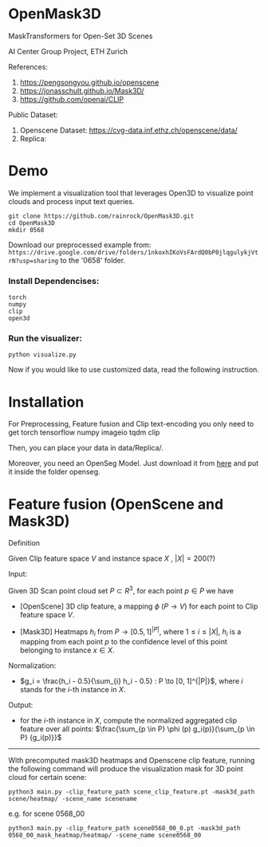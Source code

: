 # OpenMask3D
MaskTransformers for Open-Set 3D Scenes

AI Center Group Project, ETH Zurich

References:
1. https://pengsongyou.github.io/openscene
2. https://jonasschult.github.io/Mask3D/
3. https://github.com/openai/CLIP

Public Dataset:
1. Openscene Dataset: https://cvg-data.inf.ethz.ch/openscene/data/
2. Replica:



# Demo


We implement a visualization tool that leverages Open3D to visualize point clouds and process input text queries. 

```
git clone https://github.com/rainrock/OpenMask3D.git
cd OpenMask3D
mkdir 0568
```
Download our preprocessed example from:
 `https://drive.google.com/drive/folders/1nkoxhIKoVsFArdQ0bP0jlqgulykjVtrN?usp=sharing`
to the '0658' folder.


### Install Dependencises:
```
torch
numpy
clip
open3d
```
### Run the visualizer:

```
python visualize.py
```


Now if you would like to use customized data, read the following instruction. 
# Installation 
For Preprocessing, Feature fusion and Clip text-encoding you only need to get
    torch
    tensorflow
    numpy
    imageio
    tqdm
    clip

Then, you can place your data in data/Replica/.

Moreover, you need an OpenSeg Model. Just download it from [here](https://drive.google.com/file/d/1DgyH-1124Mo8p6IUJ-ikAiwVZDDfteak/view?usp=sharing)
and put it inside the folder openseg.

# Feature fusion  (OpenScene and Mask3D)

Definition
   
   Given Clip feature space $V$ and instance space $`X`$ , $|X| = 200$(?)
   
   Input: 
   
   Given 3D Scan point cloud set $P \subset R^3$, for each point $p \in P$ we have
        
   - [OpenScene] 3D clip feature, a mapping $\phi$ ($P \to V$) for each point to Clip feature space $V$.
   <!---     
   - Mask3D heatmap, a mapping for each point to probability space over instance class $X$ , $\sum_{x \in X}Pr(p \in x) = 1$
   -->
   - [Mask3D] Heatmaps $h_i$ from $P \to [0.5, 1]^{|P|}$, where $1 \leq i \leq |X|$, $h_i$ is a mapping from each point $p$ to the confidence level of this point belonging to instance $x \in X$.
   
   Normalization:
   - $g_i = \frac{h_i - 0.5}{\sum_{i} h_i - 0.5} : P \to [0, 1]^{|P|}$, where $i$ stands for the $i$-th instance in $X$.
   
   Output:
   
   - for the $i$-th instance in $X$, compute the normalized aggregated clip feature over all points: $\frac{\sum_{p \in P} \phi (p) g_i(p)}{\sum_{p \in P} {g_i(p)}}$

-----------------------------------------------------------------------------------------
With precomputed mask3D heatmaps and Openscene clip feature, running the following command will produce the visualization mask for 3D point cloud for certain scene:
    
    python3 main.py -clip_feature_path scene_clip_feature.pt -mask3d_path scene/heatmap/ -scene_name scenename
    
e.g. for scene 0568_00

    python3 main.py -clip_feature_path scene0568_00_0.pt -mask3d_path 0568_00_mask_heatmap/heatmap/ -scene_name scene0568_00

